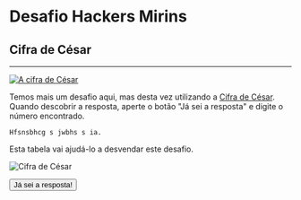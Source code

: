# Desafio Hackers Mirins

## Cifra de César
----
[![A cifra de César](http://img.youtube.com/vi/0QKpOnneVzE/0.jpg)](http://www.youtube.com/watch?v=0QKpOnneVzE)

Temos mais um desafio aqui, mas desta vez utilizando a [Cifra de César](https://pt.wikipedia.org/wiki/Cifra_de_C%C3%A9sar).
Quando descobrir a resposta, aperte o botão "Já sei a resposta" e digite o número encontrado.

    Hfsnsbhcg s jwbhs s ia.

Esta tabela vai ajudá-lo a desvendar este desafio.

![Cifra de César](Cifra_de_César.png)

<button onclick='
  var resposta = prompt("Qual é o número?");
  if (resposta == 321) {
    alert("Parabéns! Vamos para o próximo desafio!");
    window.location.href="Cifra";
  } else {
    alert("Resposta errada. Tente novamente.");
  }
'>Já sei a resposta!</button>
